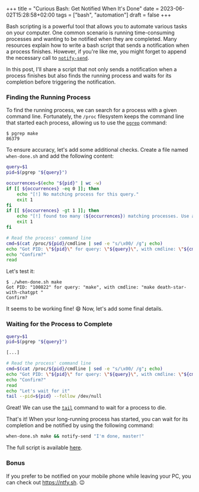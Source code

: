+++
title = "Curious Bash: Get Notified When It's Done"
date = 2023-06-02T15:28:58+02:00
tags = ["bash", "automation"]
draft = false
+++

Bash scripting is a powerful tool that allows you to automate various tasks on your computer. One common scenario is running time-consuming processes and wanting to be notified when they are completed. Many resources explain how to write a bash script that sends a notification when a process finishes. However, if you're like me, you might forget to append the necessary call to [`notify-send`](https://manpages.org/notify-send).

In this post, I'll share a script that not only sends a notification when a process finishes but also finds the running process and waits for its completion before triggering the notification.

### Finding the Running Process

To find the running process, we can search for a process with a given command line. Fortunately, the `/proc` filesystem keeps the command line that started each process, allowing us to use the [`pgrep`](https://www.man7.org/linux/man-pages/man1/pkill.1.html) command:

```
$ pgrep make
86379
```

To ensure accuracy, let's add some additional checks. Create a file named `when-done.sh` and add the following content:

```sh
query=$1
pid=$(pgrep "${query}")

occurrences=$(echo "${pid}" | wc -w)
if [[ ${occurrences} -eq 0 ]]; then
    echo "[!] No matching process for this query."
    exit 1
fi
if [[ ${occurrences} -gt 1 ]]; then
    echo "[!] found too many (${occurrences}) matching processes. Use a more specific query"
    exit 1
fi

# Read the process' command line
cmd=$(cat /proc/${pid}/cmdline | sed -e "s/\x00/ /g"; echo)
echo "Got PID: \"${pid}\" for query: \"${query}\", with cmdline: \"${cmd}\""
echo "Confirm?"
read
```

Let's test it:

```
$ ./when-done.sh make
Got PID: "100822" for query: "make", with cmdline: "make death-star-with-chatgpt "
Confirm?
```

It seems to be working fine! :smile: Now, let's add some final details.

### Waiting for the Process to Complete

```sh
query=$1
pid=$(pgrep "${query}")

[...]

# Read the process' command line
cmd=$(cat /proc/${pid}/cmdline | sed -e "s/\x00/ /g"; echo)
echo "Got PID: \"${pid}\" for query: \"${query}\", with cmdline: \"${cmd}\""
echo "Confirm?"
read
echo "Let's wait for it"
tail --pid=${pid} --follow /dev/null
```

Great! We can use the [`tail`](https://www.man7.org/linux/man-pages/man1/tail.1.html) command to wait for a process to die.

That's it! When your long-running process has started, you can wait for its completion and be notified by using the following command:

```sh
when-done.sh make && notify-send "I'm done, master!"
```

The full script is available [here](https://github.com/clobrano/script-fu/blob/master/when-done.sh).

### Bonus

If you prefer to be notified on your mobile phone while leaving your PC, you can check out https://ntfy.sh. :wink:
